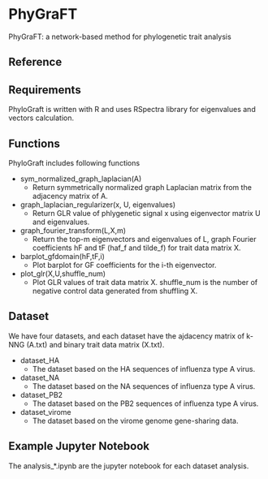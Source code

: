 # PhyGraFT
PhyGraFT: a network-based method for phylogenetic trait analysis

## Reference

## Requirements
PhyloGraft is written with R and uses RSpectra library for eigenvalues and vectors calculation.

## Functions
PhyloGraft includes following functions

- sym_normalized_graph_laplacian(A)
	- Return symmetrically normalized graph Laplacian matrix from the adjacency matrix of A.
- graph_laplacian_regularizer(x, U, eigenvalues)
	- Return GLR value of phlygenetic signal x using eigenvector matrix U and eigenvalues.
- graph_fourier_transform(L,X,m)
	- Return the top-m eigenvectors and eigenvalues of L, graph Fourier coefficients hF and tF (haf_f and tilde_f) for trait data matrix X.
- barplot_gfdomain(hF,tF,i)
	- Plot barplot for GF coefficients for the i-th eigenvector.
- plot_glr(X,U,shuffle_num)
	- Plot GLR values of trait data matrix X. shuffle_num is the number of negative control data generated from shuffling X.

## Dataset
We have four datasets, and each dataset have the ajdacency matrix of k-NNG (A.txt) and binary trait data matrix (X.txt).

- dataset_HA
	- The dataset based on the HA sequences of influenza type A virus.
- dataset_NA
	- The dataset based on the NA sequences of influenza type A virus.
- dataset_PB2
	- The dataset based on the PB2 sequences of influenza type A virus.
- dataset_virome
	- The dataset based on the virome genome gene-sharing data.

## Example Jupyter Notebook
The analysis_*.ipynb are the jupyter notebook for each dataset analysis.
